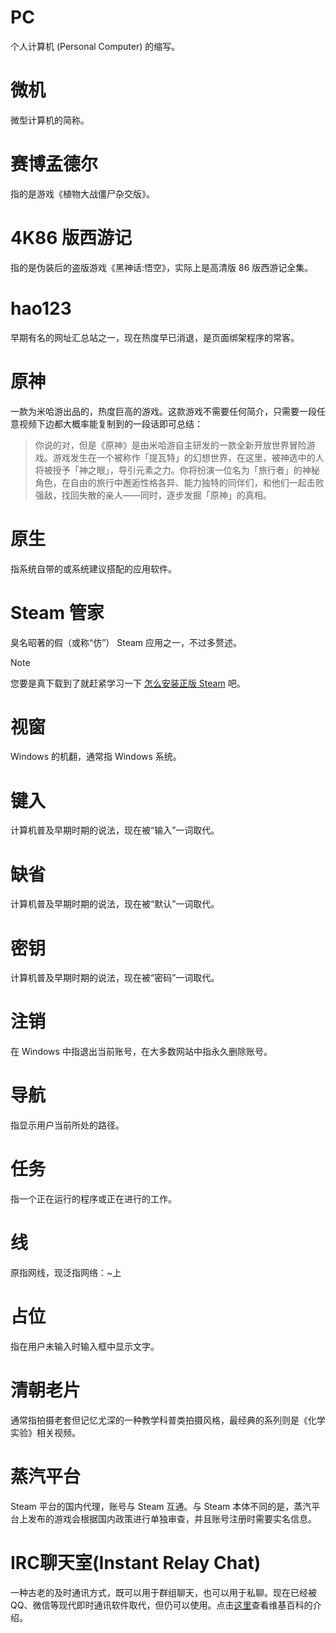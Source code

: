 # PC

个人计算机 (Personal Computer) 的缩写。

# 微机

微型计算机的简称。

# 赛博孟德尔

指的是游戏《植物大战僵尸杂交版》。

# 4K86 版西游记

指的是伪装后的盗版游戏《黑神话:悟空》，实际上是高清版 86 版西游记全集。

# hao123

早期有名的网址汇总站之一，现在热度早已消退，是页面绑架程序的常客。

# 原神

一款为米哈游出品的，热度巨高的游戏。这款游戏不需要任何简介，只需要一段任意视频下边都大概率能复制到的一段话即可总结：


> 你说的对，但是《原神》是由米哈游自主研发的一款全新开放世界冒险游戏。游戏发生在一个被称作「提瓦特」的幻想世界，在这里，被神选中的人将被授予「神之眼」，导引元素之力。你将扮演一位名为「旅行者」的神秘角色，在自由的旅行中邂逅性格各异、能力独特的同伴们，和他们一起击败强敌，找回失散的亲人——同时，逐步发掘「原神」的真相。


# 原生

指系统自带的或系统建议搭配的应用软件。

# Steam 管家

臭名昭著的假（或称“仿”） Steam 应用之一，不过多赘述。

> [!NOTE]
> 您要是真下载到了就赶紧学习一下 [怎么安装正版 Steam](/4.清朝老片/Steam%20系列#如何进行-steam-的安装) 吧。

# 视窗

Windows 的机翻，通常指 Windows 系统。

# 键入

计算机普及早期时期的说法，现在被“输入”一词取代。

# 缺省

计算机普及早期时期的说法，现在被“默认”一词取代。

# 密钥

计算机普及早期时期的说法，现在被“密码”一词取代。

# 注销

在 Windows 中指退出当前账号，在大多数网站中指永久删除账号。

# 导航

指显示用户当前所处的路径。

# 任务

指一个正在运行的程序或正在进行的工作。

# 线

原指网线，现泛指网络：~上

# 占位

指在用户未输入时输入框中显示文字。

# 清朝老片

通常指拍摄老套但记忆尤深的一种教学科普类拍摄风格，最经典的系列则是《化学实验》相关视频。

# 蒸汽平台

Steam 平台的国内代理，账号与 Steam 互通。与 Steam 本体不同的是，蒸汽平台上发布的游戏会根据国内政策进行单独审查，并且账号注册时需要实名信息。

# IRC聊天室(Instant Relay Chat)

一种古老的及时通讯方式，既可以用于群组聊天，也可以用于私聊。现在已经被 QQ、微信等现代即时通讯软件取代，但仍可以使用。点击[这里](https://en.wikipedia.org/wiki/IRC)查看维基百科的介绍。